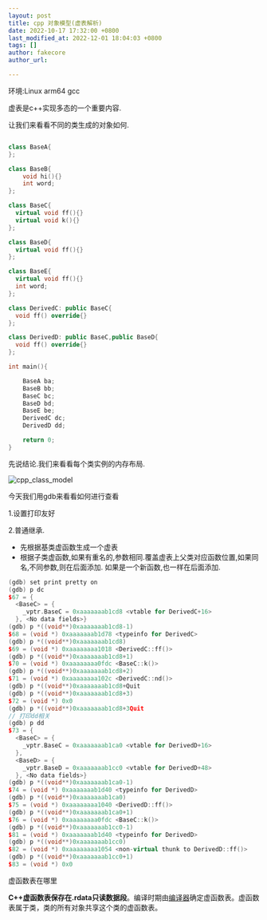 ```yaml
---
layout: post
title: cpp 对象模型(虚表解析)
date: 2022-10-17 17:32:00 +0800
last_modified_at: 2022-12-01 18:04:03 +0800
tags: []
author: fakecore
author_url: 

---
```




环境:Linux arm64 gcc

虚表是c++实现多态的一个重要内容.

让我们来看看不同的类生成的对象如何.

```c++

class BaseA{
};

class BaseB{
	void hi(){}
	int word;
};

class BaseC{
  virtual void ff(){}
  virtual void k(){}
};

class BaseD{
  virtual void ff(){}
};

class BaseE{
  virtual void ff(){}
  int word;
};

class DerivedC: public BaseC{
  void ff() override{}
};

class DerivedD: public BaseC,public BaseD{
  void ff() override{}
};

int main(){

    BaseA ba;
    BaseB bb;
    BaseC bc;
    BaseD bd;
    BaseE be;
    DerivedC dc;
    DerivedD dd;

    return 0;
}

```

先说结论.我们来看看每个类实例的内存布局.

![cpp_class_model](/Users/dylan/fakecore.github.io/assets/cpp_class_model.png)

今天我们用gdb来看看如何进行查看

1.设置打印友好

2.普通继承.

- 先根据基类虚函数生成一个虚表
- 根据子类虚函数,如果有重名的,参数相同.覆盖虚表上父类对应函数位置,如果同名,不同参数,则在后面添加. 如果是一个新函数,也一样在后面添加.

```c++
(gdb) set print pretty on
(gdb) p dc
$67 = {
  <BaseC> = {
    _vptr.BaseC = 0xaaaaaaab1cd8 <vtable for DerivedC+16>
  }, <No data fields>}
(gdb) p *((void**)0xaaaaaaab1cd8-1)
$68 = (void *) 0xaaaaaaab1d78 <typeinfo for DerivedC>
(gdb) p *((void**)0xaaaaaaab1cd8)
$69 = (void *) 0xaaaaaaaa1018 <DerivedC::ff()>
(gdb) p *((void**)0xaaaaaaab1cd8+1)
$70 = (void *) 0xaaaaaaaa0fdc <BaseC::k()>
(gdb) p *((void**)0xaaaaaaab1cd8+2)
$71 = (void *) 0xaaaaaaaa102c <DerivedC::nd()>
(gdb) p *((void**)0xaaaaaaab1cd8+Quit
(gdb) p *((void**)0xaaaaaaab1cd8+3)
$72 = (void *) 0x0
(gdb) p *((void**)0xaaaaaaab1cd8+3Quit
// 打印dd相关
(gdb) p dd
$73 = {
  <BaseC> = {
    _vptr.BaseC = 0xaaaaaaab1ca0 <vtable for DerivedD+16>
  }, 
  <BaseD> = {
    _vptr.BaseD = 0xaaaaaaab1cc0 <vtable for DerivedD+48>
  }, <No data fields>}
(gdb) p *((void**)0xaaaaaaab1ca0-1)
$74 = (void *) 0xaaaaaaab1d40 <typeinfo for DerivedD>
(gdb) p *((void**)0xaaaaaaab1ca0)
$75 = (void *) 0xaaaaaaaa1040 <DerivedD::ff()>
(gdb) p *((void**)0xaaaaaaab1ca0+1)
$76 = (void *) 0xaaaaaaaa0fdc <BaseC::k()>
(gdb) p *((void**)0xaaaaaaab1cc0-1)
$81 = (void *) 0xaaaaaaab1d40 <typeinfo for DerivedD>
(gdb) p *((void**)0xaaaaaaab1cc0)
$82 = (void *) 0xaaaaaaaa1054 <non-virtual thunk to DerivedD::ff()>
(gdb) p *((void**)0xaaaaaaab1cc0+1)
$83 = (void *) 0x0
```

虚函数表在哪里

**C++虚函数表保存在.rdata只读数据段**。编译时期由[编译器](https://so.csdn.net/so/search?q=编译器&spm=1001.2101.3001.7020)确定虚函数表。虚函数表属于类，类的所有对象共享这个类的虚函数表。

